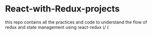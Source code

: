 # React-with-Redux-projects
this repo contains all the practices and code to understand the flow of redux and state management using react-redux (/ (

